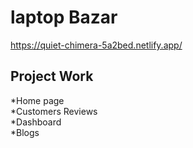 # laptop Bazar

 https://quiet-chimera-5a2bed.netlify.app/

## Project Work
*Home page\
*Customers Reviews\
*Dashboard\
*Blogs

